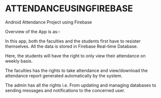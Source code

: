 # ATTENDANCEUSINGFIREBASE
Android Attendance Project using Firebase

Overview of the App is as:- 

In this app, both the faculties and the students first have to resister themselves. All the data is stored in Firebase Real-time Database.

  Here, the students will have the right to only view their attendance on weekly basis.

  The faculties has the rights to take attendance and view/download the attendance report generated automatically by the system.

  The admin has all the rights i.e. From updating and managing databases to sending messages and notifications to the concerned user.
